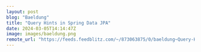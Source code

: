 ```yaml
---
layout: post
blog: "Baeldung"
title: "Query Hints in Spring Data JPA"
date: 2024-03-05T14:14:47Z
image: images/baeldung.png
remote_url: "https://feeds.feedblitz.com/~/873063875/0/baeldung~Query-Hints-in-Spring-Data-JPA"
---
```

